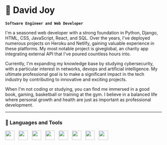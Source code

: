 # 🦾 David Joy

**`Software Engineer and Web Developer`**

I'm a seasoned web developer with a strong foundation in Python, Django, HTML, CSS, JavaScript, React, and SQL. Over the years, I've deployed numerous projects on Heroku and Netlify, gaining valuable experience in these platforms. My most notable project is giveglobal, an charity app integrating external API that I've poured countless hours into.

Currently, I'm expanding my knowledge base by studying cybersecurity, with a particular interest in networks, devops and artificial intelligence. My ultimate professional goal is to make a significant impact in the tech industry by contributing to innovative and exciting projects.

When I'm not coding or studying, you can find me immersed in a good book, gaming, basketball or training at the gym. I believe in a balanced life where personal growth and health are just as important as professional development.

---

### 🧰 Languages and Tools

<img align="left" width="30px" style="padding-right:10px;" src="https://cdn.jsdelivr.net/gh/devicons/devicon/icons/python/python-plain.svg"/>
<img align="left" width="30px" style="padding-right:10px;" src="https://cdn.jsdelivr.net/gh/devicons/devicon/icons/django/django-plain.svg"/>
<img align="left" width="30px" style="padding-right:10px;" src="https://cdn.jsdelivr.net/gh/devicons/devicon/icons/html5/html5-plain.svg"/>
<img align="left" width="30px" style="padding-right:10px;" src="https://cdn.jsdelivr.net/gh/devicons/devicon/icons/css3/css3-plain.svg"/>
<img align="left" width="30px" style="padding-right:10px;" src="https://cdn.jsdelivr.net/gh/devicons/devicon/icons/javascript/javascript-plain.svg"/>
<img align="left" width="30px" style="padding-right:10px;" src="https://cdn.jsdelivr.net/gh/devicons/devicon/icons/react/react-original.svg"/>
<img align="left" width="30px" style="padding-right:10px;" src="https://cdn.jsdelivr.net/gh/devicons/devicon/icons/nodejs/nodejs-original.svg"/>
<img align="left" width="30px" style="padding-right:10px;" src="https://cdn.jsdelivr.net/gh/devicons/devicon/icons/postgresql/postgresql-plain.svg"/>
<!--
**davidjoywin/davidjoywin** is a ✨ _special_ ✨ repository because its `README.md` (this file) appears on your GitHub profile.

Here are some ideas to get you started:

- 🔭 I’m currently working on ...
- 🌱 I’m currently learning ...
- 👯 I’m looking to collaborate on ...
- 🤔 I’m looking for help with ...
- 💬 Ask me about ...
- 📫 How to reach me: ...
- 😄 Pronouns: ...
- ⚡ Fun fact: ...
-->
